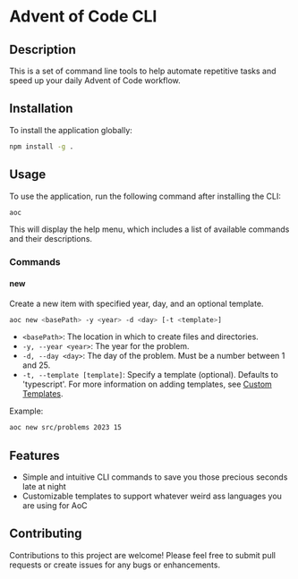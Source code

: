 # Advent of Code CLI

## Description

This is a set of command line tools to help automate repetitive tasks and speed up your daily Advent of Code workflow.

## Installation

To install the application globally:

```bash
npm install -g .
```

## Usage

To use the application, run the following command after installing the CLI:

```bash
aoc
```

This will display the help menu, which includes a list of available commands and their descriptions.

### Commands

#### new

Create a new item with specified year, day, and an optional template.

```bash
aoc new <basePath> -y <year> -d <day> [-t <template>]
```

- `<basePath>`: The location in which to create files and directories.
- `-y, --year <year>`: The year for the problem.
- `-d, --day <day>`: The day of the problem. Must be a number between 1 and 25.
- `-t, --template [template]`: Specify a template (optional). Defaults to 'typescript'. For more information on adding templates, see [Custom Templates](#custom-templates).

Example:

```bash
aoc new src/problems 2023 15
```

## Features

- Simple and intuitive CLI commands to save you those precious seconds late at night
- Customizable templates to support whatever weird ass languages you are using for AoC

## Contributing

Contributions to this project are welcome! Please feel free to submit pull requests or create issues for any bugs or enhancements.
